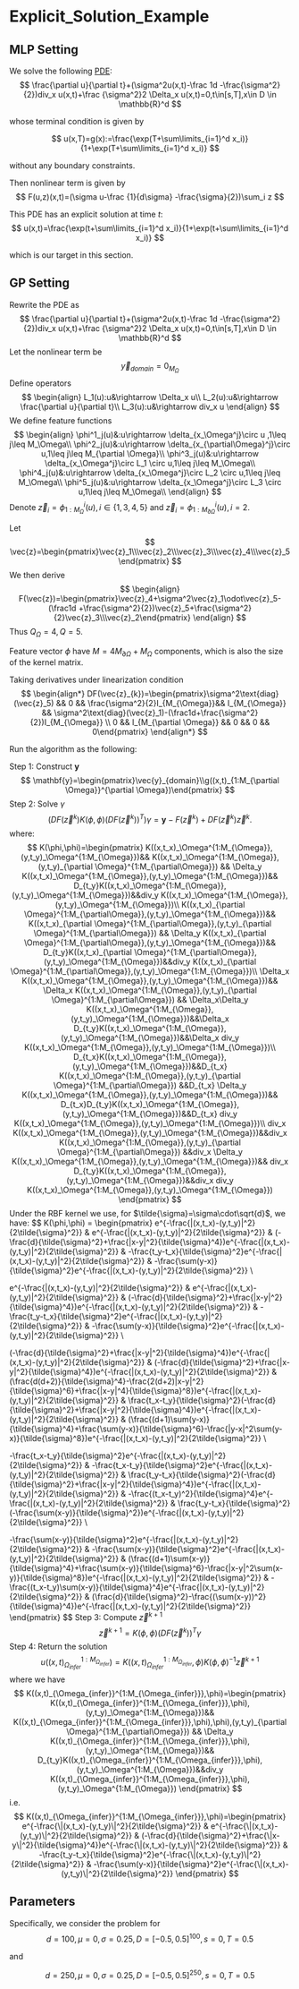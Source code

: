 # Explicit_Solution_Example

## MLP Setting

We solve the following [PDE](https://arxiv.org/abs/1708.03223):
$$
\frac{\partial u}{\partial t}+(\sigma^2u(x,t)-\frac 1d -\frac{\sigma^2}{2})div_x u(x,t)+\frac {\sigma^2}2 \Delta_x u(x,t)=0,t\in[s,T],x\in D \in \mathbb{R}^d
$$

whose terminal condition is given by

$$
u(x,T)=g(x):=\frac{\exp(T+\sum\limits_{i=1}^d x_i)}{1+\exp(T+\sum\limits_{i=1}^d x_i)}
$$

without any boundary constraints.



Then nonlinear term is given by
$$
F(u,z)(x,t)=(\sigma u-\frac {1}{d\sigma} -\frac{\sigma}{2})\sum_i z
$$


This PDE has an explicit solution at time $t$:
$$
u(x,t)=\frac{\exp(t+\sum\limits_{i=1}^d x_i)}{1+\exp(t+\sum\limits_{i=1}^d x_i)}
$$

which is our target in this section.

## GP Setting

Rewrite the PDE as
$$
\frac{\partial u}{\partial t}+(\sigma^2u(x,t)-\frac 1d -\frac{\sigma^2}{2})div_x u(x,t)+\frac {\sigma^2}2 \Delta_x u(x,t)=0,t\in[s,T],x\in D \in \mathbb{R}^d
$$
Let the nonlinear term be
$$
\vec{y}_{domain}=0_{M_{\Omega}}
$$
Define operators
$$
\begin{align}
L_1(u):u&\rightarrow \Delta_x u\\
L_2(u):u&\rightarrow \frac{\partial u}{\partial t}\\
L_3(u):u&\rightarrow div_x u
\end{align}
$$
We define feature functions
$$
\begin{align}
\phi^1_j(u)&:u\rightarrow \delta_{x_\Omega^j}\circ u ,1\leq j\leq M_\Omega\\
\phi^2_j(u)&:u\rightarrow \delta_{x_{\partial\Omega}^j}\circ u,1\leq j\leq M_{\partial \Omega}\\
\phi^3_j(u)&:u\rightarrow \delta_{x_\Omega^j}\circ L_1 \circ u,1\leq j\leq M_\Omega\\
\phi^4_j(u)&:u\rightarrow \delta_{x_\Omega^j}\circ L_2 \circ u,1\leq j\leq M_\Omega\\
\phi^5_j(u)&:u\rightarrow \delta_{x_\Omega^j}\circ L_3 \circ u,1\leq j\leq M_\Omega\\
\end{align}
$$
Denote $\vec{z}_i=\phi^i_{1:M_\Omega}(u),i\in\{1,3,4,5\}$ and $\vec{z}_i=\phi^i_{1:M_{\partial \Omega}}(u),i=2$.

Let 
$$
\vec{z}=\begin{pmatrix}\vec{z}_1\\\vec{z}_2\\\vec{z}_3\\\vec{z}_4\\\vec{z}_5\end{pmatrix}
$$
We then derive
$$
\begin{align}
F(\vec{z})=\begin{pmatrix}\vec{z}_4+\sigma^2\vec{z}_1\odot\vec{z}_5-(\frac1d +\frac{\sigma^2}{2})\vec{z}_5+\frac{\sigma^2}{2}\vec{z}_3\\\vec{z}_2\end{pmatrix}
\end{align}
$$
Thus $Q_\Omega=4, Q=5$. 

Feature vector $\phi$ have $M=4M_{\partial \Omega}+ M_{\Omega}$ components, which is also the size of the kernel matrix.

Taking derivatives under linearization condition
$$
\begin{align*}
DF(\vec{z}_{k})=\begin{pmatrix}\sigma^2\text{diag}(\vec{z}_5) && 0 && \frac{\sigma^2}{2}I_{M_{\Omega}}&& I_{M_{\Omega}} && \sigma^2\text{diag}(\vec{z}_1)-(\frac1d+\frac{\sigma^2}{2})I_{M_{\Omega}} \\
0 && I_{M_{\partial \Omega}} && 0 && 0 && 0\end{pmatrix}
\end{align*}
$$

Run the algorithm as the following:

Step 1: Construct $\mathbf{y}$
$$
\mathbf{y}=\begin{pmatrix}\vec{y}_{domain}\\g((x,t)_{1:M_{\partial \Omega}}^{\partial \Omega})\end{pmatrix}
$$
Step 2: Solve $\gamma$
$$
\left(DF(\vec{z}^{k})K(\phi,\phi)(DF(\vec{z}^{k}))^{T}\right)\gamma=\mathbf{y}-F(\vec{z}^{k})+DF(\vec{z}^{k})\vec{z}^{k} .
$$
where:
$$
K(\phi,\phi)=\begin{pmatrix}
K((x,t_x)_\Omega^{1:M_{\Omega}},(y,t_y)_\Omega^{1:M_{\Omega}})&& K((x,t_x)_\Omega^{1:M_{\Omega}},(y,t_y)_{\partial \Omega}^{1:M_{\partial\Omega}}) && \Delta_y K((x,t_x)_\Omega^{1:M_{\Omega}},(y,t_y)_\Omega^{1:M_{\Omega}})&& D_{t_y}K((x,t_x)_\Omega^{1:M_{\Omega}},(y,t_y)_\Omega^{1:M_{\Omega}})&&div_y K((x,t_x)_\Omega^{1:M_{\Omega}},(y,t_y)_\Omega^{1:M_{\Omega}})\\
K((x,t_x)_{\partial \Omega}^{1:M_{\partial\Omega}},(y,t_y)_\Omega^{1:M_{\Omega}})&& K((x,t_x)_{\partial \Omega}^{1:M_{\partial\Omega}},(y,t_y)_{\partial \Omega}^{1:M_{\partial\Omega}}) && \Delta_y K((x,t_x)_{\partial \Omega}^{1:M_{\partial\Omega}},(y,t_y)_\Omega^{1:M_{\Omega}})&& D_{t_y}K((x,t_x)_{\partial \Omega}^{1:M_{\partial\Omega}},(y,t_y)_\Omega^{1:M_{\Omega}})&&div_y K((x,t_x)_{\partial \Omega}^{1:M_{\partial\Omega}},(y,t_y)_\Omega^{1:M_{\Omega}})\\
\Delta_x K((x,t_x)_\Omega^{1:M_{\Omega}},(y,t_y)_\Omega^{1:M_{\Omega}})&& \Delta_x K((x,t_x)_\Omega^{1:M_{\Omega}},(y,t_y)_{\partial \Omega}^{1:M_{\partial\Omega}}) && \Delta_x\Delta_y K((x,t_x)_\Omega^{1:M_{\Omega}},(y,t_y)_\Omega^{1:M_{\Omega}})&&\Delta_x D_{t_y}K((x,t_x)_\Omega^{1:M_{\Omega}},(y,t_y)_\Omega^{1:M_{\Omega}})&&\Delta_x div_y K((x,t_x)_\Omega^{1:M_{\Omega}},(y,t_y)_\Omega^{1:M_{\Omega}})\\
D_{t_x}K((x,t_x)_\Omega^{1:M_{\Omega}},(y,t_y)_\Omega^{1:M_{\Omega}})&&D_{t_x} K((x,t_x)_\Omega^{1:M_{\Omega}},(y,t_y)_{\partial \Omega}^{1:M_{\partial\Omega}}) &&D_{t_x} \Delta_y K((x,t_x)_\Omega^{1:M_{\Omega}},(y,t_y)_\Omega^{1:M_{\Omega}})&& D_{t_x}D_{t_y}K((x,t_x)_\Omega^{1:M_{\Omega}},(y,t_y)_\Omega^{1:M_{\Omega}})&&D_{t_x} div_y K((x,t_x)_\Omega^{1:M_{\Omega}},(y,t_y)_\Omega^{1:M_{\Omega}})\\
div_x K((x,t_x)_\Omega^{1:M_{\Omega}},(y,t_y)_\Omega^{1:M_{\Omega}})&&div_x  K((x,t_x)_\Omega^{1:M_{\Omega}},(y,t_y)_{\partial \Omega}^{1:M_{\partial\Omega}}) &&div_x  \Delta_y K((x,t_x)_\Omega^{1:M_{\Omega}},(y,t_y)_\Omega^{1:M_{\Omega}})&& div_x  D_{t_y}K((x,t_x)_\Omega^{1:M_{\Omega}},(y,t_y)_\Omega^{1:M_{\Omega}})&&div_x div_y K((x,t_x)_\Omega^{1:M_{\Omega}},(y,t_y)_\Omega^{1:M_{\Omega}})
\end{pmatrix}
$$
Under the RBF kernel we use, for $\tilde{\sigma}=\sigma\cdot\sqrt{d}$, we have:
$$
K(\phi,\phi) = \begin{pmatrix}
e^{-\frac{\|(x,t_x)-(y,t_y)\|^2}{2\tilde{\sigma}^2}} & e^{-\frac{\|(x,t_x)-(y,t_y)\|^2}{2\tilde{\sigma}^2}} & (-\frac{d}{\tilde{\sigma}^2}+\frac{\|x-y\|^2}{\tilde{\sigma}^4})e^{-\frac{\|(x,t_x)-(y,t_y)\|^2}{2\tilde{\sigma}^2}} & -\frac{t_y-t_x}{\tilde{\sigma}^2}e^{-\frac{\|(x,t_x)-(y,t_y)\|^2}{2\tilde{\sigma}^2}} & -\frac{\sum(y-x)}{\tilde{\sigma}^2}e^{-\frac{\|(x,t_x)-(y,t_y)\|^2}{2\tilde{\sigma}^2}} \\

e^{-\frac{\|(x,t_x)-(y,t_y)\|^2}{2\tilde{\sigma}^2}} & e^{-\frac{\|(x,t_x)-(y,t_y)\|^2}{2\tilde{\sigma}^2}} & (-\frac{d}{\tilde{\sigma}^2}+\frac{\|x-y\|^2}{\tilde{\sigma}^4})e^{-\frac{\|(x,t_x)-(y,t_y)\|^2}{2\tilde{\sigma}^2}} & -\frac{t_y-t_x}{\tilde{\sigma}^2}e^{-\frac{\|(x,t_x)-(y,t_y)\|^2}{2\tilde{\sigma}^2}} & -\frac{\sum(y-x)}{\tilde{\sigma}^2}e^{-\frac{\|(x,t_x)-(y,t_y)\|^2}{2\tilde{\sigma}^2}} \\

(-\frac{d}{\tilde{\sigma}^2}+\frac{\|x-y\|^2}{\tilde{\sigma}^4})e^{-\frac{\|(x,t_x)-(y,t_y)\|^2}{2\tilde{\sigma}^2}} & (-\frac{d}{\tilde{\sigma}^2}+\frac{\|x-y\|^2}{\tilde{\sigma}^4})e^{-\frac{\|(x,t_x)-(y,t_y)\|^2}{2\tilde{\sigma}^2}} & (\frac{d(d+2)}{\tilde{\sigma}^4}-\frac{2(d+2)\|x-y\|^2}{\tilde{\sigma}^6}+\frac{\|x-y\|^4}{\tilde{\sigma}^8})e^{-\frac{\|(x,t_x)-(y,t_y)\|^2}{2\tilde{\sigma}^2}} & \frac{t_x-t_y}{\tilde{\sigma}^2}(-\frac{d}{\tilde{\sigma}^2}+\frac{\|x-y\|^2}{\tilde{\sigma}^4})e^{-\frac{\|(x,t_x)-(y,t_y)\|^2}{2\tilde{\sigma}^2}} & (\frac{(d+1)\sum(y-x)}{\tilde{\sigma}^4}+\frac{\sum(y-x)}{\tilde{\sigma}^6}-\frac{\|y-x\|^2\sum(y-x)}{\tilde{\sigma}^8})e^{-\frac{\|(x,t_x)-(y,t_y)\|^2}{2\tilde{\sigma}^2}} \\

-\frac{t_x-t_y}{\tilde{\sigma}^2}e^{-\frac{\|(x,t_x)-(y,t_y)\|^2}{2\tilde{\sigma}^2}} & -\frac{t_x-t_y}{\tilde{\sigma}^2}e^{-\frac{\|(x,t_x)-(y,t_y)\|^2}{2\tilde{\sigma}^2}} & \frac{t_y-t_x}{\tilde{\sigma}^2}(-\frac{d}{\tilde{\sigma}^2}+\frac{\|x-y\|^2}{\tilde{\sigma}^4})e^{-\frac{\|(x,t_x)-(y,t_y)\|^2}{2\tilde{\sigma}^2}} & -\frac{(t_x-t_y)^2}{\tilde{\sigma}^4}e^{-\frac{\|(x,t_x)-(y,t_y)\|^2}{2\tilde{\sigma}^2}} & \frac{t_y-t_x}{\tilde{\sigma}^2}(-\frac{\sum(x-y)}{\tilde{\sigma}^2})e^{-\frac{\|(x,t_x)-(y,t_y)\|^2}{2\tilde{\sigma}^2}} \\

-\frac{\sum(x-y)}{\tilde{\sigma}^2}e^{-\frac{\|(x,t_x)-(y,t_y)\|^2}{2\tilde{\sigma}^2}} & -\frac{\sum(x-y)}{\tilde{\sigma}^2}e^{-\frac{\|(x,t_x)-(y,t_y)\|^2}{2\tilde{\sigma}^2}} & (\frac{(d+1)\sum(x-y)}{\tilde{\sigma}^4}+\frac{\sum(x-y)}{\tilde{\sigma}^6}-\frac{\|x-y\|^2\sum(x-y)}{\tilde{\sigma}^8})e^{-\frac{\|(x,t_x)-(y,t_y)\|^2}{2\tilde{\sigma}^2}} & -\frac{(t_x-t_y)\sum(x-y)}{\tilde{\sigma}^4}e^{-\frac{\|(x,t_x)-(y,t_y)\|^2}{2\tilde{\sigma}^2}} & (\frac{d}{\tilde{\sigma}^2}-\frac{(\sum(x-y))^2}{\tilde{\sigma}^4})e^{-\frac{\|(x,t_x)-(y,t_y)\|^2}{2\tilde{\sigma}^2}}
\end{pmatrix}
$$
Step 3: Compute $\vec{z}^{k+1}$
$$
\vec{z}^{k+1}=K(\phi,\phi)(DF(\vec{z}^{k}))^{T}\gamma
$$
Step 4: Return the solution
$$
u((x,t)_{\Omega_{infer}}^{1:M_{\Omega_{infer}}})=K((x,t)_{\Omega_{infer}}^{1:M_{\Omega_{infer}}},\phi)K(\phi,\phi)^{-1}\vec{z}^{k+1}
$$
where we have
$$
K((x,t)_{\Omega_{infer}}^{1:M_{\Omega_{infer}}},\phi)=\begin{pmatrix}
K((x,t)_{\Omega_{infer}}^{1:M_{\Omega_{infer}}},\phi),(y,t_y)_\Omega^{1:M_{\Omega}})&& K((x,t)_{\Omega_{infer}}^{1:M_{\Omega_{infer}}},\phi),\phi),(y,t_y)_{\partial \Omega}^{1:M_{\partial\Omega}}) && \Delta_y K((x,t)_{\Omega_{infer}}^{1:M_{\Omega_{infer}}},\phi),(y,t_y)_\Omega^{1:M_{\Omega}})&& D_{t_y}K((x,t)_{\Omega_{infer}}^{1:M_{\Omega_{infer}}},\phi),(y,t_y)_\Omega^{1:M_{\Omega}})&&div_y K((x,t)_{\Omega_{infer}}^{1:M_{\Omega_{infer}}},\phi),(y,t_y)_\Omega^{1:M_{\Omega}})
\end{pmatrix}
$$
i.e.
$$
K((x,t)_{\Omega_{infer}}^{1:M_{\Omega_{infer}}},\phi)=\begin{pmatrix}
e^{-\frac{\|(x,t_x)-(y,t_y)\|^2}{2\tilde{\sigma}^2}} & e^{-\frac{\|(x,t_x)-(y,t_y)\|^2}{2\tilde{\sigma}^2}} & (-\frac{d}{\tilde{\sigma}^2}+\frac{\|x-y\|^2}{\tilde{\sigma}^4})e^{-\frac{\|(x,t_x)-(y,t_y)\|^2}{2\tilde{\sigma}^2}} & -\frac{t_y-t_x}{\tilde{\sigma}^2}e^{-\frac{\|(x,t_x)-(y,t_y)\|^2}{2\tilde{\sigma}^2}} & -\frac{\sum(y-x)}{\tilde{\sigma}^2}e^{-\frac{\|(x,t_x)-(y,t_y)\|^2}{2\tilde{\sigma}^2}} \end{pmatrix}
$$


## Parameters

Specifically, we consider the problem for
$$
d=100, \mu=0, \sigma=0.25, D=[-0.5,0.5]^{100}, s=0, T=0.5
$$

and

$$
d=250, \mu=0, \sigma=0.25, D=[-0.5,0.5]^{250}, s=0, T=0.5
$$
